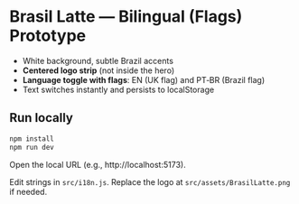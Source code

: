 # Brasil Latte — Bilingual (Flags) Prototype

- White background, subtle Brazil accents
- **Centered logo strip** (not inside the hero)
- **Language toggle with flags**: EN (UK flag) and PT‑BR (Brazil flag)
- Text switches instantly and persists to localStorage

## Run locally
```bash
npm install
npm run dev
```
Open the local URL (e.g., http://localhost:5173).

Edit strings in `src/i18n.js`. Replace the logo at `src/assets/BrasilLatte.png` if needed.
